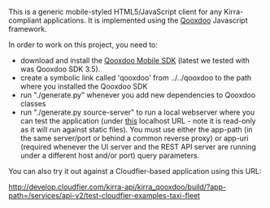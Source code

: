 This is a generic mobile-styled HTML5/JavaScript client for any Kirra-compliant applications. It is implemented using the [Qooxdoo](http://qooxdoo.org) Javascript framework.

In order to work on this project, you need to:

- download and install the [Qooxdoo Mobile SDK](http://qooxdoo.org/downloads) (latest we tested with was Qooxdoo SDK 3.5).
- create a symbolic link called 'qooxdoo' from ../../qooxdoo to the path where you installed the Qooxdoo SDK
- run "./generate.py" whenever you add new dependencies to Qooxdoo classes
- run "./generate.py source-server" to run a local webserver where you can test the application (under [this](http://localhost:9999/kirra-api/kirra_qooxdoo/source/?app-path=/kirra-api/com.abstratt.kirra.fixtures/src/main/resources/fixtures/index.json) localhost URL - note it is read-only as it will run against static files). You must use either the app-path (in the same server/port or behind a common reverse proxy) or app-uri (required whenever the UI server and the REST API server are running under a different host and/or port) query parameters. 

You can also try it out against a Cloudfier-based application using this URL:

http://develop.cloudfier.com/kirra-api/kirra_qooxdoo/build/?app-path=/services/api-v2/test-cloudfier-examples-taxi-fleet

